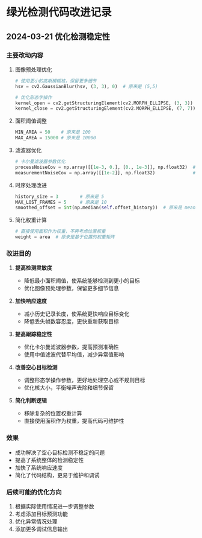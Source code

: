 # 绿光检测代码改进记录

## 2024-03-21 优化检测稳定性

### 主要改动内容

1. 图像预处理优化
   ```python
   # 使用更小的高斯模糊核，保留更多细节
   hsv = cv2.GaussianBlur(hsv, (3, 3), 0)  # 原来是 (5,5)

   # 优化形态学操作
   kernel_open = cv2.getStructuringElement(cv2.MORPH_ELLIPSE, (3, 3))
   kernel_close = cv2.getStructuringElement(cv2.MORPH_ELLIPSE, (7, 7))
   ```

2. 面积阈值调整
   ```python
   MIN_AREA = 50    # 原来是 100
   MAX_AREA = 15000 # 原来是 10000
   ```

3. 滤波器优化
   ```python
   # 卡尔曼滤波器参数优化
   processNoiseCov = np.array([[1e-3, 0.], [0., 1e-3]], np.float32)  # 原来是 1e-4
   measurementNoiseCov = np.array([[1e-2]], np.float32)              # 原来是 1e-1
   ```

4. 时序处理改进
   ```python
   history_size = 3        # 原来是 5
   MAX_LOST_FRAMES = 5     # 原来是 10
   smoothed_offset = int(np.median(self.offset_history))  # 原来是 mean
   ```

5. 简化权重计算
   ```python
   # 直接使用面积作为权重，不再考虑位置权重
   weight = area  # 原来是基于位置的权重矩阵
   ```

### 改进目的

1. **提高检测灵敏度**
   - 降低最小面积阈值，使系统能够检测到更小的目标
   - 优化图像预处理参数，保留更多细节信息

2. **加快响应速度**
   - 减小历史记录长度，使系统更快响应目标变化
   - 降低丢失帧数容忍度，更快重新获取目标

3. **提高跟踪稳定性**
   - 优化卡尔曼滤波器参数，提高预测准确性
   - 使用中值滤波代替平均值，减少异常值影响

4. **改善空心目标检测**
   - 调整形态学操作参数，更好地处理空心或不规则目标
   - 优化核大小，平衡噪声去除和细节保留

5. **简化判断逻辑**
   - 移除复杂的位置权重计算
   - 直接使用面积作为权重，提高代码可维护性

### 效果

- 成功解决了空心目标检测不稳定的问题
- 提高了系统整体的检测稳定性
- 加快了系统响应速度
- 简化了代码结构，更易于维护和调试

### 后续可能的优化方向

1. 根据实际使用情况进一步调整参数
2. 考虑添加目标预测功能
3. 优化异常情况处理
4. 添加更多调试信息输出 